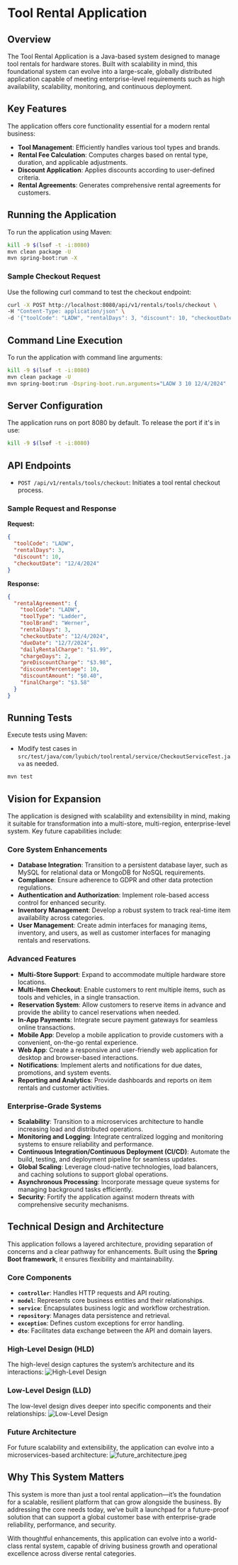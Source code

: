 # Tool Rental Application

## Overview

The Tool Rental Application is a Java-based system designed to manage tool rentals for hardware stores. Built with scalability in mind, this foundational system can evolve into a large-scale, globally distributed application capable of meeting enterprise-level requirements such as high availability, scalability, monitoring, and continuous deployment.

## Key Features

The application offers core functionality essential for a modern rental business:

- **Tool Management**: Efficiently handles various tool types and brands.
- **Rental Fee Calculation**: Computes charges based on rental type, duration, and applicable adjustments.
- **Discount Application**: Applies discounts according to user-defined criteria.
- **Rental Agreements**: Generates comprehensive rental agreements for customers.

## Running the Application
To run the application using Maven:

```bash
kill -9 $(lsof -t -i:8080)
mvn clean package -U
mvn spring-boot:run -X
```

### Sample Checkout Request
Use the following curl command to test the checkout endpoint:

```bash
curl -X POST http://localhost:8080/api/v1/rentals/tools/checkout \
-H "Content-Type: application/json" \
-d '{"toolCode": "LADW", "rentalDays": 3, "discount": 10, "checkoutDate": "2024-12-04"}'
```

## Command Line Execution
To run the application with command line arguments:

```bash
kill -9 $(lsof -t -i:8080)
mvn clean package -U
mvn spring-boot:run -Dspring-boot.run.arguments="LADW 3 10 12/4/2024"
```

## Server Configuration
The application runs on port 8080 by default. To release the port if it's in use:

```bash
kill -9 $(lsof -t -i:8080)
```

## API Endpoints
- `POST /api/v1/rentals/tools/checkout`: Initiates a tool rental checkout process.

### Sample Request and Response
**Request:**
```json
{
  "toolCode": "LADW",
  "rentalDays": 3,
  "discount": 10,
  "checkoutDate": "12/4/2024"
}
```

**Response:**
```json
{
  "rentalAgreement": {
    "toolCode": "LADW",
    "toolType": "Ladder",
    "toolBrand": "Werner",
    "rentalDays": 3,
    "checkoutDate": "12/4/2024",
    "dueDate": "12/7/2024",
    "dailyRentalCharge": "$1.99",
    "chargeDays": 2,
    "preDiscountCharge": "$3.98",
    "discountPercentage": 10,
    "discountAmount": "$0.40",
    "finalCharge": "$3.58"
  }
}
```

## Running Tests
Execute tests using Maven:
- Modify test cases in `src/test/java/com/lyubich/toolrental/service/CheckoutServiceTest.java` as needed.

```bash
mvn test
```

## Vision for Expansion

The application is designed with scalability and extensibility in mind, making it suitable for transformation into a
multi-store, multi-region, enterprise-level system. Key future capabilities include:

### Core System Enhancements

- **Database Integration**: Transition to a persistent database layer, such as MySQL for relational data or MongoDB for
  NoSQL requirements.
- **Compliance**: Ensure adherence to GDPR and other data protection regulations.
- **Authentication and Authorization**: Implement role-based access control for enhanced security.
- **Inventory Management**: Develop a robust system to track real-time item availability across categories.
- **User Management**: Create admin interfaces for managing items, inventory, and users, as well as customer interfaces
  for managing rentals and reservations.

### Advanced Features

- **Multi-Store Support**: Expand to accommodate multiple hardware store locations.
- **Multi-Item Checkout**: Enable customers to rent multiple items, such as tools and vehicles, in a single transaction.
- **Reservation System**: Allow customers to reserve items in advance and provide the ability to cancel reservations
  when needed.
- **In-App Payments**: Integrate secure payment gateways for seamless online transactions.
- **Mobile App**: Develop a mobile application to provide customers with a convenient, on-the-go rental experience.
- **Web App**: Create a responsive and user-friendly web application for desktop and browser-based interactions.
- **Notifications**: Implement alerts and notifications for due dates, promotions, and system events.
- **Reporting and Analytics**: Provide dashboards and reports on item rentals and customer activities.

### Enterprise-Grade Systems

- **Scalability**: Transition to a microservices architecture to handle increasing load and distributed operations.
- **Monitoring and Logging**: Integrate centralized logging and monitoring systems to ensure reliability and
  performance.
- **Continuous Integration/Continuous Deployment (CI/CD)**: Automate the build, testing, and deployment pipeline for
  seamless updates.
- **Global Scaling**: Leverage cloud-native technologies, load balancers, and caching solutions to support global
  operations.
- **Asynchronous Processing**: Incorporate message queue systems for managing background tasks efficiently.
- **Security**: Fortify the application against modern threats with comprehensive security mechanisms.

## Technical Design and Architecture

This application follows a layered architecture, providing separation of concerns and a clear pathway for enhancements.
Built using the **Spring Boot framework**, it ensures flexibility and maintainability.

### Core Components

- **`controller`**: Handles HTTP requests and API routing.
- **`model`**: Represents core business entities and their relationships.
- **`service`**: Encapsulates business logic and workflow orchestration.
- **`repository`**: Manages data persistence and retrieval.
- **`exception`**: Defines custom exceptions for error handling.
- **`dto`**: Facilitates data exchange between the API and domain layers.

### High-Level Design (HLD)

The high-level design captures the system’s architecture and its interactions:
![High-Level Design](resources/readme/hld.png)

### Low-Level Design (LLD)

The low-level design dives deeper into specific components and their relationships:
![Low-Level Design](resources/readme/img.png)

### Future Architecture

For future scalability and extensibility, the application can evolve into a microservices-based architecture:
![future_architecture.jpeg](resources/readme/future_architecture.jpeg)

## Why This System Matters

This system is more than just a tool rental application—it’s the foundation for a scalable, resilient platform that can
grow alongside the business. By addressing the core needs today, we’ve built a launchpad for a future-proof solution
that can support a global customer base with enterprise-grade reliability, performance, and security.

With thoughtful enhancements, this application can evolve into a world-class rental system, capable of driving business
growth and operational excellence across diverse rental categories.
